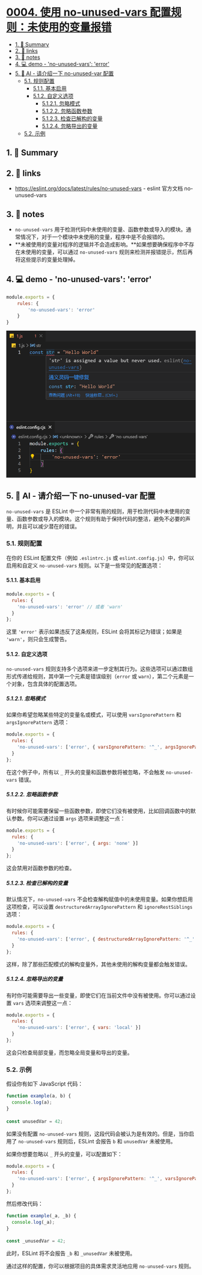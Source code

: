 # [0004. 使用 no-unused-vars 配置规则：未使用的变量报错](https://github.com/Tdahuyou/eslint/tree/main/0004.%20%E4%BD%BF%E7%94%A8%20no-unused-vars%20%E9%85%8D%E7%BD%AE%E8%A7%84%E5%88%99%EF%BC%9A%E6%9C%AA%E4%BD%BF%E7%94%A8%E7%9A%84%E5%8F%98%E9%87%8F%E6%8A%A5%E9%94%99)

<!-- region:toc -->
- [1. 📝 Summary](#1--summary)
- [2. 🔗 links](#2--links)
- [3. 📒 notes](#3--notes)
- [4. 💻 demo - 'no-unused-vars': 'error'](#4--demo---'no-unused-vars':-'error')
- [5. 🤖 AI - 请介绍一下 no-unused-var 配置](#5--ai---请介绍一下-no-unused-var-配置)
  - [5.1. 规则配置](#51-规则配置)
    - [5.1.1. 基本启用](#511-基本启用)
    - [5.1.2. 自定义选项](#512-自定义选项)
      - [5.1.2.1. 忽略模式](#5121-忽略模式)
      - [5.1.2.2. 忽略函数参数](#5122-忽略函数参数)
      - [5.1.2.3. 检查已解构的变量](#5123-检查已解构的变量)
      - [5.1.2.4. 忽略导出的变量](#5124-忽略导出的变量)
  - [5.2. 示例](#52-示例)
<!-- endregion:toc -->
## 1. 📝 Summary

## 2. 🔗 links

- https://eslint.org/docs/latest/rules/no-unused-vars - eslint 官方文档 no-unused-vars

## 3. 📒 notes

- `no-unused-vars` 用于检测代码中未使用的变量、函数参数或导入的模块。通常情况下，对于一个模块中未使用的变量，程序中是不会报错的。
- **未被使用的变量对程序的逻辑并不会造成影响。**如果想要确保程序中不存在未使用的变量，可以通过 `no-unused-vars` 规则来检测并报错提示，然后再将这些提示的变量处理掉。

## 4. 💻 demo - 'no-unused-vars': 'error'

```js
module.exports = {
    rules: {
        'no-unused-vars': 'error'
    }
}
```

![](md-imgs/2024-09-29-13-03-19.png)

## 5. 🤖 AI - 请介绍一下 no-unused-var 配置

`no-unused-vars` 是 ESLint 中一个非常有用的规则，用于检测代码中未使用的变量、函数参数或导入的模块。这个规则有助于保持代码的整洁，避免不必要的声明，并且可以减少潜在的错误。

### 5.1. 规则配置

在你的 ESLint 配置文件（例如 `.eslintrc.js` 或 `eslint.config.js`）中，你可以启用和自定义 `no-unused-vars` 规则。以下是一些常见的配置选项：

#### 5.1.1. 基本启用
```javascript
module.exports = {
  rules: {
    'no-unused-vars': 'error' // 或者 'warn'
  }
};
```

这里 `'error'` 表示如果违反了这条规则，ESLint 会将其标记为错误；如果是 `'warn'`，则只会生成警告。

#### 5.1.2. 自定义选项
`no-unused-vars` 规则支持多个选项来进一步定制其行为。这些选项可以通过数组形式传递给规则，其中第一个元素是错误级别（`error` 或 `warn`），第二个元素是一个对象，包含具体的配置选项。

##### 5.1.2.1. 忽略模式
如果你希望忽略某些特定的变量名或模式，可以使用 `varsIgnorePattern` 和 `argsIgnorePattern` 选项：
```javascript
module.exports = {
  rules: {
    'no-unused-vars': ['error', { varsIgnorePattern: '^_', argsIgnorePattern: '^_' }]
  }
};
```
在这个例子中，所有以 `_` 开头的变量和函数参数将被忽略，不会触发 `no-unused-vars` 错误。

##### 5.1.2.2. 忽略函数参数
有时候你可能需要保留一些函数参数，即使它们没有被使用，比如回调函数中的默认参数。你可以通过设置 `args` 选项来调整这一点：
```javascript
module.exports = {
  rules: {
    'no-unused-vars': ['error', { args: 'none' }]
  }
};
```
这会禁用对函数参数的检查。

##### 5.1.2.3. 检查已解构的变量
默认情况下，`no-unused-vars` 不会检查解构赋值中的未使用变量。如果你想启用这项检查，可以设置 `destructuredArrayIgnorePattern` 和 `ignoreRestSiblings` 选项：
```javascript
module.exports = {
  rules: {
    'no-unused-vars': ['error', { destructuredArrayIgnorePattern: '^_' }]
  }
};
```
这样，除了那些匹配模式的解构变量外，其他未使用的解构变量都会触发错误。

##### 5.1.2.4. 忽略导出的变量
有时你可能需要导出一些变量，即使它们在当前文件中没有被使用。你可以通过设置 `vars` 选项来调整这一点：
```javascript
module.exports = {
  rules: {
    'no-unused-vars': ['error', { vars: 'local' }]
  }
};
```
这会只检查局部变量，而忽略全局变量和导出的变量。

### 5.2. 示例

假设你有如下 JavaScript 代码：
```javascript
function example(a, b) {
  console.log(a);
}

const unusedVar = 42;
```

如果没有配置 `no-unused-vars` 规则，这段代码会被认为是有效的。但是，当你启用了 `no-unused-vars` 规则后，ESLint 会报告 `b` 和 `unusedVar` 未被使用。

如果你想要忽略以 `_` 开头的变量，可以配置如下：
```javascript
module.exports = {
  rules: {
    'no-unused-vars': ['error', { argsIgnorePattern: '^_', varsIgnorePattern: '^_' }]
  }
};
```

然后修改代码：
```javascript
function example(_a, _b) {
  console.log(_a);
}

const _unusedVar = 42;
```

此时，ESLint 将不会报告 `_b` 和 `_unusedVar` 未被使用。

通过这样的配置，你可以根据项目的具体需求灵活地应用 `no-unused-vars` 规则。